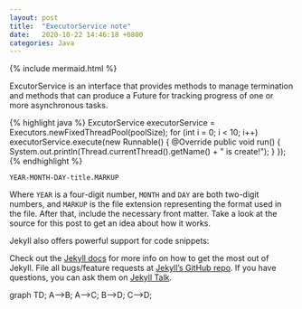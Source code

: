 ```yaml
---
layout: post
title:  "ExecutorService note"
date:   2020-10-22 14:46:18 +0800
categories: Java
---
```


{% include mermaid.html %}

ExcutorService is an interface that provides methods to manage termination and methods that can produce a Future for tracking progress of one or more asynchronous tasks.

{% highlight java %}
    ExcutorService executorService = Executors.newFixedThreadPool(poolSize);
		for (int i = 0; i < 10; i++)
			executorService.execute(new Runnable() {
				@Override
				public void run() {
					System.out.println(Thread.currentThread().getName() + " is create!");
				}
			});
{% endhighlight %}

`YEAR-MONTH-DAY-title.MARKUP`

Where `YEAR` is a four-digit number, `MONTH` and `DAY` are both two-digit numbers, and `MARKUP` is the file extension representing the format used in the file. After that, include the necessary front matter. Take a look at the source for this post to get an idea about how it works.

Jekyll also offers powerful support for code snippets:


Check out the [Jekyll docs][jekyll-docs] for more info on how to get the most out of Jekyll. File all bugs/feature requests at [Jekyll’s GitHub repo][jekyll-gh]. If you have questions, you can ask them on [Jekyll Talk][jekyll-talk].

<div class="mermaid">
graph TD;
    A-->B;
    A-->C;
    B-->D;
    C-->D;
</div>

[jekyll-docs]: https://jekyllrb.com/docs/home
[jekyll-gh]:   https://github.com/jekyll/jekyll
[jekyll-talk]: https://talk.jekyllrb.com/
